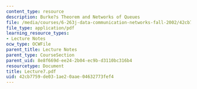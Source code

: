 ```yaml
---
content_type: resource
description: Burke?s Theorem and Networks of Queues
file: /media/courses/6-263j-data-communication-networks-fall-2002/42cb7759de031ae20aae04632773fef4_Lecture7.pdf
file_type: application/pdf
learning_resource_types:
- Lecture Notes
ocw_type: OCWFile
parent_title: Lecture Notes
parent_type: CourseSection
parent_uid: 8e8f669d-ee24-2b04-ec9b-d3110bc316b4
resourcetype: Document
title: Lecture7.pdf
uid: 42cb7759-de03-1ae2-0aae-04632773fef4
---
```

